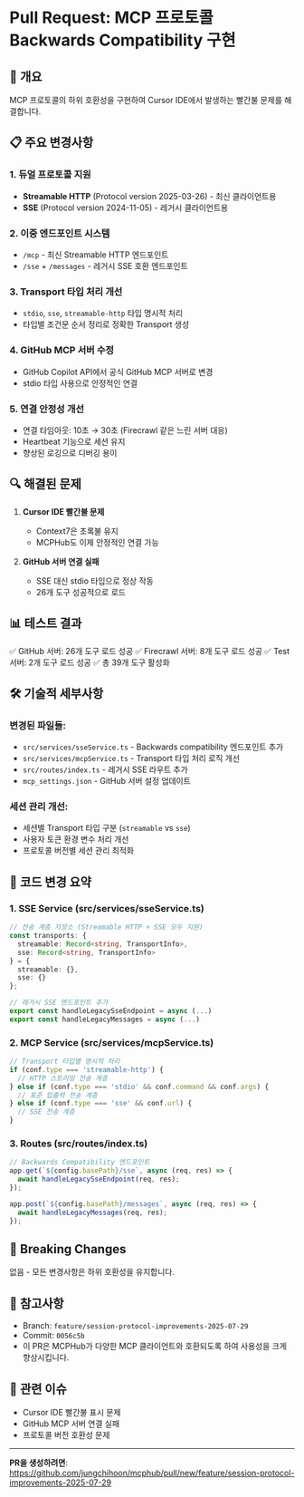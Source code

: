 # Pull Request: MCP 프로토콜 Backwards Compatibility 구현

## 🚀 개요

MCP 프로토콜의 하위 호환성을 구현하여 Cursor IDE에서 발생하는 빨간불 문제를 해결합니다.

## 📋 주요 변경사항

### 1. **듀얼 프로토콜 지원**
- **Streamable HTTP** (Protocol version 2025-03-26) - 최신 클라이언트용
- **SSE** (Protocol version 2024-11-05) - 레거시 클라이언트용

### 2. **이중 엔드포인트 시스템**
- `/mcp` - 최신 Streamable HTTP 엔드포인트
- `/sse` + `/messages` - 레거시 SSE 호환 엔드포인트

### 3. **Transport 타입 처리 개선**
- `stdio`, `sse`, `streamable-http` 타입 명시적 처리
- 타입별 조건문 순서 정리로 정확한 Transport 생성

### 4. **GitHub MCP 서버 수정**
- GitHub Copilot API에서 공식 GitHub MCP 서버로 변경
- stdio 타입 사용으로 안정적인 연결

### 5. **연결 안정성 개선**
- 연결 타임아웃: 10초 → 30초 (Firecrawl 같은 느린 서버 대응)
- Heartbeat 기능으로 세션 유지
- 향상된 로깅으로 디버깅 용이

## 🔍 해결된 문제

1. **Cursor IDE 빨간불 문제**
   - Context7은 초록불 유지
   - MCPHub도 이제 안정적인 연결 가능

2. **GitHub 서버 연결 실패**
   - SSE 대신 stdio 타입으로 정상 작동
   - 26개 도구 성공적으로 로드

## 📊 테스트 결과

✅ GitHub 서버: 26개 도구 로드 성공
✅ Firecrawl 서버: 8개 도구 로드 성공
✅ Test 서버: 2개 도구 로드 성공
✅ 총 39개 도구 활성화

## 🛠️ 기술적 세부사항

### 변경된 파일들:
- `src/services/sseService.ts` - Backwards compatibility 엔드포인트 추가
- `src/services/mcpService.ts` - Transport 타입 처리 로직 개선
- `src/routes/index.ts` - 레거시 SSE 라우트 추가
- `mcp_settings.json` - GitHub 서버 설정 업데이트

### 세션 관리 개선:
- 세션별 Transport 타입 구분 (`streamable` vs `sse`)
- 사용자 토큰 환경 변수 처리 개선
- 프로토콜 버전별 세션 관리 최적화

## 📝 코드 변경 요약

### 1. SSE Service (src/services/sseService.ts)
```typescript
// 전송 계층 저장소 (Streamable HTTP + SSE 모두 지원)
const transports: { 
  streamable: Record<string, TransportInfo>,
  sse: Record<string, TransportInfo>
} = {
  streamable: {},
  sse: {}
};

// 레거시 SSE 엔드포인트 추가
export const handleLegacySseEndpoint = async (...)
export const handleLegacyMessages = async (...)
```

### 2. MCP Service (src/services/mcpService.ts)
```typescript
// Transport 타입별 명시적 처리
if (conf.type === 'streamable-http') {
  // HTTP 스트리밍 전송 계층
} else if (conf.type === 'stdio' && conf.command && conf.args) {
  // 표준 입출력 전송 계층
} else if (conf.type === 'sse' && conf.url) {
  // SSE 전송 계층
}
```

### 3. Routes (src/routes/index.ts)
```typescript
// Backwards Compatibility 엔드포인트
app.get(`${config.basePath}/sse`, async (req, res) => {
  await handleLegacySseEndpoint(req, res);
});

app.post(`${config.basePath}/messages`, async (req, res) => {
  await handleLegacyMessages(req, res);
});
```

## 🚨 Breaking Changes
없음 - 모든 변경사항은 하위 호환성을 유지합니다.

## 📌 참고사항

- Branch: `feature/session-protocol-improvements-2025-07-29`
- Commit: `0056c5b`
- 이 PR은 MCPHub가 다양한 MCP 클라이언트와 호환되도록 하여 사용성을 크게 향상시킵니다.

## 🔗 관련 이슈
- Cursor IDE 빨간불 표시 문제
- GitHub MCP 서버 연결 실패
- 프로토콜 버전 호환성 문제

---

**PR을 생성하려면**: https://github.com/jungchihoon/mcphub/pull/new/feature/session-protocol-improvements-2025-07-29 